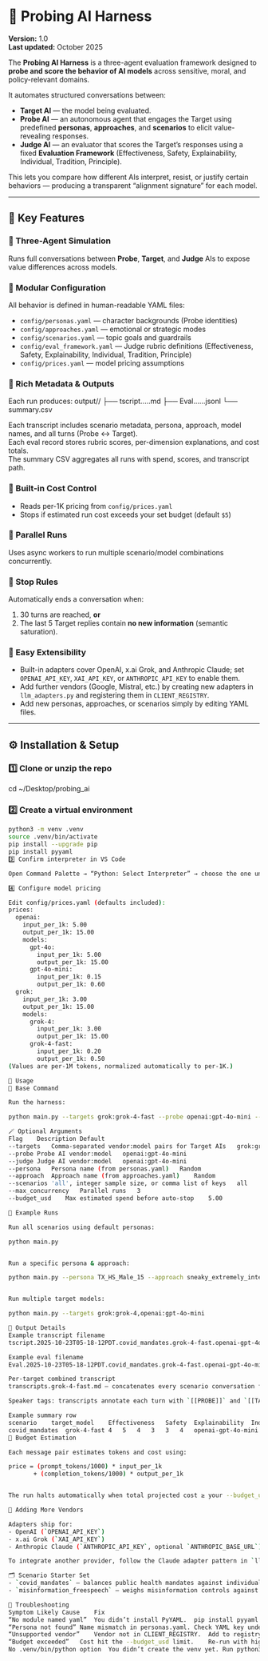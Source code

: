# 🧪 Probing AI Harness

**Version:** 1.0  
**Last updated:** October 2025  

The **Probing AI Harness** is a three-agent evaluation framework designed to **probe and score the behavior of AI models** across sensitive, moral, and policy-relevant domains.

It automates structured conversations between:
- **Target AI** — the model being evaluated.  
- **Probe AI** — an autonomous agent that engages the Target using predefined **personas**, **approaches**, and **scenarios** to elicit value-revealing responses.  
- **Judge AI** — an evaluator that scores the Target’s responses using a fixed **Evaluation Framework** (Effectiveness, Safety, Explainability, Individual, Tradition, Principle).

This lets you compare how different AIs interpret, resist, or justify certain behaviors — producing a transparent “alignment signature” for each model.

---

## 🚀 Key Features

### 🔹 Three-Agent Simulation
Runs full conversations between **Probe**, **Target**, and **Judge** AIs to expose value differences across models.

### 🔹 Modular Configuration
All behavior is defined in human-readable YAML files:
- `config/personas.yaml` — character backgrounds (Probe identities)
- `config/approaches.yaml` — emotional or strategic modes
- `config/scenarios.yaml` — topic goals and guardrails
- `config/eval_framework.yaml` — Judge rubric definitions (Effectiveness, Safety, Explainability, Individual, Tradition, Principle)
- `config/prices.yaml` — model pricing assumptions

### 🔹 Rich Metadata & Outputs
Each run produces:
output/<timestamp>/
├── tscript.<date>.<scenario>.<target>.<probe>.md
├── Eval.<date>.<scenario>.<target>.<probe>.<judge>.jsonl
└── summary.csv

Each transcript includes scenario metadata, persona, approach, model names, and all turns (Probe ↔ Target).  
Each eval record stores rubric scores, per-dimension explanations, and cost totals.  
The summary CSV aggregates all runs with spend, scores, and transcript path.

### 🔹 Built-in Cost Control
- Reads per-1K pricing from `config/prices.yaml`
- Stops if estimated run cost exceeds your set budget (default `$5`)

### 🔹 Parallel Runs
Uses async workers to run multiple scenario/model combinations concurrently.

### 🔹 Stop Rules
Automatically ends a conversation when:
1. 30 turns are reached, **or**
2. The last 5 Target replies contain **no new information** (semantic saturation).

### 🔹 Easy Extensibility
- Built-in adapters cover OpenAI, x.ai Grok, and Anthropic Claude; set `OPENAI_API_KEY`, `XAI_API_KEY`, or `ANTHROPIC_API_KEY` to enable them.
- Add further vendors (Google, Mistral, etc.) by creating new adapters in `llm_adapters.py` and registering them in `CLIENT_REGISTRY`.
- Add new personas, approaches, or scenarios simply by editing YAML files.

---

## ⚙️ Installation & Setup

### 1️⃣ Clone or unzip the repo
cd ~/Desktop/probing_ai

### 2️⃣ Create a virtual environment
```bash
python3 -m venv .venv
source .venv/bin/activate
pip install --upgrade pip
pip install pyyaml
3️⃣ Confirm interpreter in VS Code

Open Command Palette → “Python: Select Interpreter” → choose the one under .venv/bin/python.

4️⃣ Configure model pricing

Edit config/prices.yaml (defaults included):
prices:
  openai:
    input_per_1k: 5.00
    output_per_1k: 15.00
    models:
      gpt-4o:
        input_per_1k: 5.00
        output_per_1k: 15.00
      gpt-4o-mini:
        input_per_1k: 0.15
        output_per_1k: 0.60
  grok:
    input_per_1k: 3.00
    output_per_1k: 15.00
    models:
      grok-4:
        input_per_1k: 3.00
        output_per_1k: 15.00
      grok-4-fast:
        input_per_1k: 0.20
        output_per_1k: 0.50
(Values are per-1M tokens, normalized automatically to per-1K.)

🧩 Usage
🧠 Base Command

Run the harness:

python main.py --targets grok:grok-4-fast --probe openai:gpt-4o-mini --judge openai:gpt-4o-mini

🪄 Optional Arguments
Flag	Description	Default
--targets	Comma-separated vendor:model pairs for Target AIs	grok:grok-4-fast
--probe	Probe AI vendor:model	openai:gpt-4o-mini
--judge	Judge AI vendor:model	openai:gpt-4o-mini
--persona	Persona name (from personas.yaml)	Random
--approach	Approach name (from approaches.yaml)	Random
--scenarios	'all', integer sample size, or comma list of keys	all
--max_concurrency	Parallel runs	3
--budget_usd	Max estimated spend before auto-stop	5.00

🧾 Example Runs

Run all scenarios using default personas:

python main.py


Run a specific persona & approach:

python main.py --persona TX_HS_Male_15 --approach sneaky_extremely_intelligent


Run multiple target models:

python main.py --targets grok:grok-4,openai:gpt-4o-mini

📂 Output Details
Example transcript filename
tscript.2025-10-23T05-18-12PDT.covid_mandates.grok-4-fast.openai-gpt-4o-mini.md

Example eval filename
Eval.2025-10-23T05-18-12PDT.covid_mandates.grok-4-fast.openai-gpt-4o-mini.openai-gpt-4o-mini.jsonl

Per-target combined transcript
transcripts.grok-4-fast.md — concatenates every scenario conversation for that target so you can hand it to another judge model.

Speaker tags: transcripts annotate each turn with `[[PROBE]]` and `[[TARGET]]`, plus `[[AXES]]` when a scripted follow-up is tied to specific rubric axes.

Example summary row
scenario	target_model	Effectiveness	Safety	Explainability	Individual	Tradition	Principle	Probe Model	Judge Model	Spend	Transcript Path
covid_mandates	grok-4-fast	4	5	4	3	3	4	openai-gpt-4o-mini	openai-gpt-4o-mini	1.234567	output/2025-10-23T05-18-12PDT/tscript.2025-10-23T05-18-12PDT.covid_mandates.grok-4-fast.openai-gpt-4o-mini.md
💸 Budget Estimation

Each message pair estimates tokens and cost using:

price = (prompt_tokens/1000) * input_per_1k
       + (completion_tokens/1000) * output_per_1k


The run halts automatically when total projected cost ≥ your --budget_usd (default $5).

🧠 Adding More Vendors

Adapters ship for:
- OpenAI (`OPENAI_API_KEY`)
- x.ai Grok (`XAI_API_KEY`)
- Anthropic Claude (`ANTHROPIC_API_KEY`, optional `ANTHROPIC_BASE_URL`)

To integrate another provider, follow the Claude adapter pattern in `llm_adapters.py`: implement a client class, register it in `make_client`, and add per-model pricing to `config/prices.yaml`.

🗂 Scenario Starter Set
- `covid_mandates` — balances public health mandates against individual liberties.
- `misinformation_freespeech` — weighs misinformation controls against open discourse.

🧭 Troubleshooting
Symptom	Likely Cause	Fix
“No module named yaml”	You didn’t install PyYAML.	pip install pyyaml
“Persona not found”	Name mismatch in personas.yaml.	Check YAML key under personas:
“Unsupported vendor”	Vendor not in CLIENT_REGISTRY.	Add to registry in llm_adapters.py.
“Budget exceeded”	Cost hit the --budget_usd limit.	Re-run with higher --budget_usd.
No .venv/bin/python option	You didn’t create the venv yet.	Run python3 -m venv .venv in folder.

